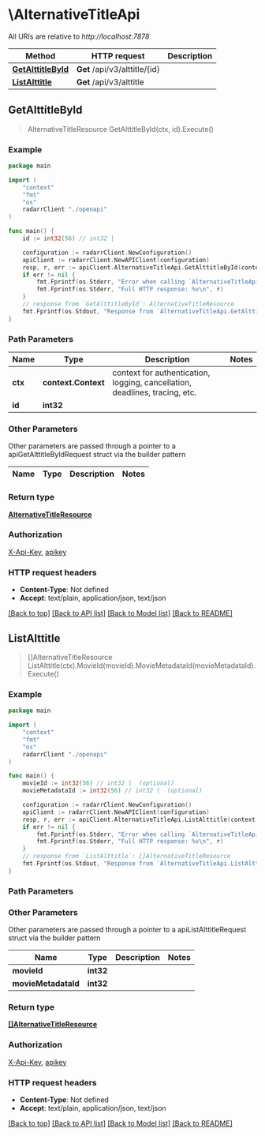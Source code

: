 # \AlternativeTitleApi

All URIs are relative to *http://localhost:7878*

Method | HTTP request | Description
------------- | ------------- | -------------
[**GetAlttitleById**](AlternativeTitleApi.md#GetAlttitleById) | **Get** /api/v3/alttitle/{id} | 
[**ListAlttitle**](AlternativeTitleApi.md#ListAlttitle) | **Get** /api/v3/alttitle | 



## GetAlttitleById

> AlternativeTitleResource GetAlttitleById(ctx, id).Execute()



### Example

```go
package main

import (
    "context"
    "fmt"
    "os"
    radarrClient "./openapi"
)

func main() {
    id := int32(56) // int32 | 

    configuration := radarrClient.NewConfiguration()
    apiClient := radarrClient.NewAPIClient(configuration)
    resp, r, err := apiClient.AlternativeTitleApi.GetAlttitleById(context.Background(), id).Execute()
    if err != nil {
        fmt.Fprintf(os.Stderr, "Error when calling `AlternativeTitleApi.GetAlttitleById``: %v\n", err)
        fmt.Fprintf(os.Stderr, "Full HTTP response: %v\n", r)
    }
    // response from `GetAlttitleById`: AlternativeTitleResource
    fmt.Fprintf(os.Stdout, "Response from `AlternativeTitleApi.GetAlttitleById`: %v\n", resp)
}
```

### Path Parameters


Name | Type | Description  | Notes
------------- | ------------- | ------------- | -------------
**ctx** | **context.Context** | context for authentication, logging, cancellation, deadlines, tracing, etc.
**id** | **int32** |  | 

### Other Parameters

Other parameters are passed through a pointer to a apiGetAlttitleByIdRequest struct via the builder pattern


Name | Type | Description  | Notes
------------- | ------------- | ------------- | -------------


### Return type

[**AlternativeTitleResource**](AlternativeTitleResource.md)

### Authorization

[X-Api-Key](../README.md#X-Api-Key), [apikey](../README.md#apikey)

### HTTP request headers

- **Content-Type**: Not defined
- **Accept**: text/plain, application/json, text/json

[[Back to top]](#) [[Back to API list]](../README.md#documentation-for-api-endpoints)
[[Back to Model list]](../README.md#documentation-for-models)
[[Back to README]](../README.md)


## ListAlttitle

> []AlternativeTitleResource ListAlttitle(ctx).MovieId(movieId).MovieMetadataId(movieMetadataId).Execute()



### Example

```go
package main

import (
    "context"
    "fmt"
    "os"
    radarrClient "./openapi"
)

func main() {
    movieId := int32(56) // int32 |  (optional)
    movieMetadataId := int32(56) // int32 |  (optional)

    configuration := radarrClient.NewConfiguration()
    apiClient := radarrClient.NewAPIClient(configuration)
    resp, r, err := apiClient.AlternativeTitleApi.ListAlttitle(context.Background()).MovieId(movieId).MovieMetadataId(movieMetadataId).Execute()
    if err != nil {
        fmt.Fprintf(os.Stderr, "Error when calling `AlternativeTitleApi.ListAlttitle``: %v\n", err)
        fmt.Fprintf(os.Stderr, "Full HTTP response: %v\n", r)
    }
    // response from `ListAlttitle`: []AlternativeTitleResource
    fmt.Fprintf(os.Stdout, "Response from `AlternativeTitleApi.ListAlttitle`: %v\n", resp)
}
```

### Path Parameters



### Other Parameters

Other parameters are passed through a pointer to a apiListAlttitleRequest struct via the builder pattern


Name | Type | Description  | Notes
------------- | ------------- | ------------- | -------------
 **movieId** | **int32** |  | 
 **movieMetadataId** | **int32** |  | 

### Return type

[**[]AlternativeTitleResource**](AlternativeTitleResource.md)

### Authorization

[X-Api-Key](../README.md#X-Api-Key), [apikey](../README.md#apikey)

### HTTP request headers

- **Content-Type**: Not defined
- **Accept**: text/plain, application/json, text/json

[[Back to top]](#) [[Back to API list]](../README.md#documentation-for-api-endpoints)
[[Back to Model list]](../README.md#documentation-for-models)
[[Back to README]](../README.md)

